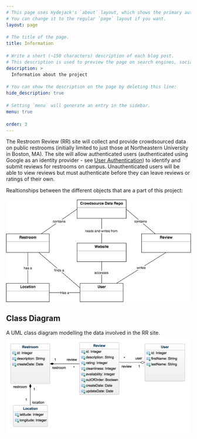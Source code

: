 ```yaml
---
# This page uses Hydejack's `about` layout, which shows the primary author's picture and about text at the top.
# You can change it to the regular `page` layout if you want.
layout: page

# The title of the page.
title: Information

# Write a short (~150 characters) description of each blog post.
# This description is used to preview the page on search engines, social media, etc.
description: >
  Information about the project

# You can show the description on the page by deleting this line:
hide_description: true

# Setting `menu` will generate an entry in the sidebar.
menu: true

order: 3
---
```

The Restroom Review (RR) site will collect and provide crowdsourced data on public restrooms (initially limited to just those at Northeastern University in Boston, MA). The site will allow authenticated users (authenticated using Google as an identity provider - see [User Authentication](#user-authentication)) to identify and submit reviews for restrooms on campus. Unauthenticated users will be able to view reviews but must authenticate before they can leave reviews or ratings of their own. 

Realtionships between the different objects that are a part of this project:
<br/><br/>
![](/assets/img/relationships.png)

## Class Diagram
A UML class diagram modelling the data involved in the RR site.
![](/assets/img/uml.png)
